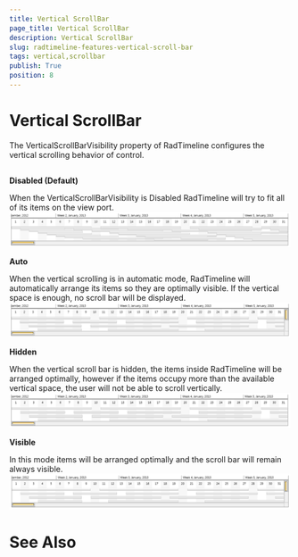 ```yaml
---
title: Vertical ScrollBar
page_title: Vertical ScrollBar
description: Vertical ScrollBar
slug: radtimeline-features-vertical-scroll-bar
tags: vertical,scrollbar
publish: True
position: 8
---
```


# Vertical ScrollBar



The VerticalScrollBarVisibility property of RadTimeline configures the vertical scrolling behavior of control.
      

## 

__Disabled (Default)__

When the VerticalScrollBarVisibility is Disabled RadTimeline will try to fit all of its items on the view port.
        ![Rad Timeline-Features-Vertical Scroll Bar Visibility-Disabled](images/RadTimeline-Features-VerticalScrollBarVisibility-Disabled.png)

__Auto__

When the vertical scrolling is in automatic mode, RadTimeline will automatically arrange its items so they are
          optimally visible. If the vertical space is enough, no scroll bar will be displayed.
        ![Rad Timeline-Features-Vertical Scroll Bar Visibility-Auto](images/RadTimeline-Features-VerticalScrollBarVisibility-Auto.png)

__Hidden__

When the vertical scroll bar is hidden, the items inside RadTimeline will be arranged optimally, 
          however if the items occupy more than the available vertical space, the user will not be able to scroll vertically.
        ![Rad Timeline-Features-Vertical Scroll Bar Visibility-Hidden](images/RadTimeline-Features-VerticalScrollBarVisibility-Hidden.png)

__Visible__

In this mode items will be arranged optimally and the scroll bar will remain always visible.
        ![Rad Timeline-Features-Vertical Scroll Bar Visibility-Visible](images/RadTimeline-Features-VerticalScrollBarVisibility-Visible.png)

# See Also
